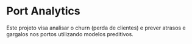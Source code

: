  # Port Analytics

Este projeto visa analisar o churn (perda de clientes) e prever atrasos e gargalos nos portos utilizando modelos preditivos.

